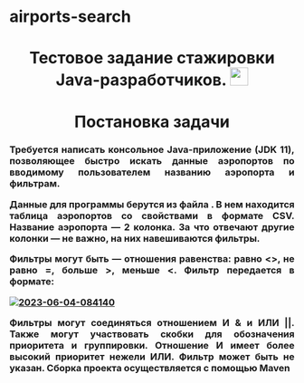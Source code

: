# airports-search
<h1 align="center">Тестовое задание стажировки Java-разработчиков.
<img src="https://github.com/blackcater/blackcater/raw/main/images/Hi.gif" height="32"/></h1>
<h1 align="center"> Постановка задачи </h1>
<h3 align="justify">
Требуется написать консольное Java-приложение (JDK 11), позволяющее быстро искать 
данные аэропортов по вводимому пользователем названию аэропорта и фильтрам. 

Данные для программы берутся из файла . В нем находится таблица аэропортов 
со свойствами в формате CSV. Название аэропорта — 2 колонка. За что отвечают другие 
колонки — не важно, на них навешиваются фильтры. 

Фильтры могут быть — отношения равенства: равно <>, не равно =, больше >, меньше <. 
Фильтр передается в формате:
  <p alight="left">
<a href="https://ibb.co/G0KsKmN"><img src="https://i.ibb.co/MsY8YdQ/2023-06-04-084140.png" alt="2023-06-04-084140" border="0"></a>
  </p>
Фильтры могут соединяться отношением И & и ИЛИ ||. Также могут участвовать скобки для 
обозначения приоритета и группировки. Отношение И имеет более высокий приоритет 
нежели ИЛИ. Фильтр может быть не указан. 
Сборка проекта осуществляется с помощью Maven
</h3>


